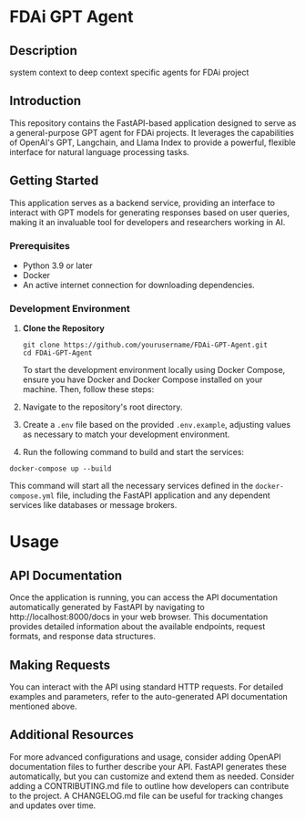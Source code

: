 
# FDAi GPT Agent
## Description
system context to deep context specific agents for FDAi project 


## Introduction

This repository contains the FastAPI-based application designed to serve as a general-purpose GPT agent for FDAi projects. It leverages the capabilities of OpenAI's GPT, Langchain, and Llama Index to provide a powerful, flexible interface for natural language processing tasks.

## Getting Started
This application serves as a backend service, providing an interface to interact with GPT models for generating responses based on user queries, making it an invaluable tool for developers and researchers working in AI.
### Prerequisites

- Python 3.9 or later
- Docker
- An active internet connection for downloading dependencies.

### Development Environment

1. **Clone the Repository**
    ```
    git clone https://github.com/yourusername/FDAi-GPT-Agent.git
    cd FDAi-GPT-Agent
    ```

    To start the development environment locally using Docker Compose, ensure you have Docker and Docker Compose installed on your machine. Then, follow these steps:

2. Navigate to the repository's root directory.
3. Create a `.env` file based on the provided `.env.example`, adjusting values as necessary to match your development environment.
4. Run the following command to build and start the services:
  ```
  docker-compose up --build
  ```

This command will start all the necessary services defined in the `docker-compose.yml` file, including the FastAPI application and any dependent services like databases or message brokers.

# Usage
## API Documentation
Once the application is running, you can access the API documentation automatically generated by FastAPI by navigating to http://localhost:8000/docs in your web browser. This documentation provides detailed information about the available endpoints, request formats, and response data structures.

## Making Requests
You can interact with the API using standard HTTP requests. For detailed examples and parameters, refer to the auto-generated API documentation mentioned above.

## Additional Resources
For more advanced configurations and usage, consider adding OpenAPI documentation files to further describe your API. FastAPI generates these automatically, but you can customize and extend them as needed.
Consider adding a CONTRIBUTING.md file to outline how developers can contribute to the project.
A CHANGELOG.md file can be useful for tracking changes and updates over time.
